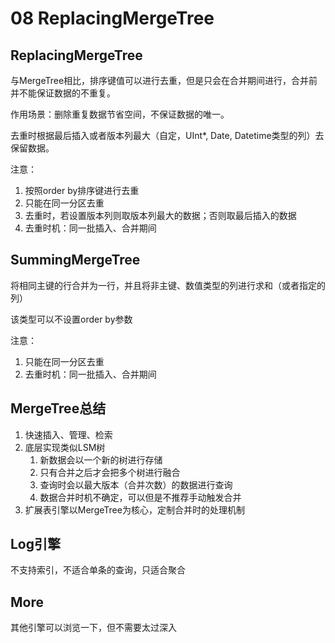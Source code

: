 # 08 ReplacingMergeTree

## ReplacingMergeTree

与MergeTree相比，排序键值可以进行去重，但是只会在合并期间进行，合并前并不能保证数据的不重复。

作用场景：删除重复数据节省空间，不保证数据的唯一。

去重时根据最后插入或者版本列最大（自定，UInt*, Date, Datetime类型的列）去保留数据。

注意：

1. 按照order by排序键进行去重
2. 只能在同一分区去重
3. 去重时，若设置版本列则取版本列最大的数据；否则取最后插入的数据
4. 去重时机：同一批插入、合并期间

## SummingMergeTree

将相同主键的行合并为一行，并且将非主键、数值类型的列进行求和（或者指定的列）

该类型可以不设置order by参数

注意：

1. 只能在同一分区去重
2. 去重时机：同一批插入、合并期间

## MergeTree总结

1. 快速插入、管理、检索
2. 底层实现类似LSM树
    1. 新数据会以一个新的树进行存储
    2. 只有合并之后才会把多个树进行融合
    3. 查询时会以最大版本（合并次数）的数据进行查询
    4. 数据合并时机不确定，可以但是不推荐手动触发合并
3. 扩展表引擎以MergeTree为核心，定制合并时的处理机制

## Log引擎

不支持索引，不适合单条的查询，只适合聚合

## More

其他引擎可以浏览一下，但不需要太过深入
